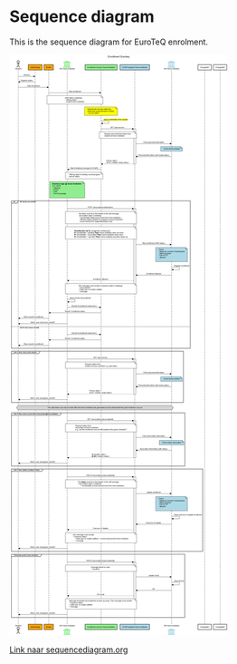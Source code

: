 # Sequence diagram

This is the sequence diagram for EuroTeQ enrolment.

![](./images/sequence-diagram-euroteq-enrolment.png)

[Link naar sequencediagram.org](https://sequencediagram.org/index.html#initialData=C4S2BsFMAIFEDsBOB7c4C2l7DgVxcJAI4BQJARssMMugA4CGioAxiI9gM5kMs2LQAysFwATLMBKNmINhxyRRuABosAFg3gBzGAGJkiTTqlNW7TTgBCKANaQB+w9sgkAZsmwMA7pE60YrgCMAJwsQgCSgtAA4ri+OOHwnKAioB7QuuAgWmrAWoiQWGTSZvJwSKgYEtAFbJAAbvYxccnQiclguGnwGVk5eQVFJbLm2NAA8uMAggAK4dBYonTIIGMAEv5tSSldIOmZ2bnk4HFuHsDevptBoRFRG5hbHal7PQf9x6cmMnIW0ADCGmcAFlIIFvqU-oCjJBQQAmEjCMQSAC0AD5FCp1DCAFzWZBeTguTGqIE6dFI8TYHEAJUgWhAySa5C6NHgiJEVOA6PxdkQOOEpgWFTQmGwJF59nRCBQouqtRADSasXiTx23QFF2YwtlVXF8CoMGQjQEksQABoZZUxTgFUqBCrWu11a8cdBVu5EOgGN1oCxzgxVqstG6ADrwFHQZCuVz2YNR8gAK0gfGg4cjyWRYzUm1Wz126TIBsIUZN5V1NpqKcVZcdCW2nV9ugAnpA0AScVMumoJLIfTBNKJoDocMgpj61NA7M20wau8BJ65wAToLhOPHMdFAz0aAmLqswxHoLwWL5ONAaHZ2SQrXKxnbay16-nutKRXrbdX7c1Vc7G69oDdAAecheBsfJkFweBRBxFs22XLw0WSAwYH+AouRABhwHPaMLx7aBMy5ICAHpQJYcCUCg0Q0TIW8PyrOpH1-BsXg8dFJlmeZFmWVYcAeGA-1Y+AcWiWAABVoGIuh7D8JJiMeHg+BAep+wmaY5mFJYVnWTZBILa9iyNMs6MrB9lSfNV-w8c01M4zSeJ0x49I1aA6SICzpMQWSsPdeBPW9X1XBQdBZ0I6ofWgHNHjzF0PDIDiNO47S+N0lj9IpSJoH4yyhJxAAxSBgHUaBPO88BfP8n1XiLQ1SyaQRMuy5yAPeI4TkgN1ARTGxoCmJTGgIzkJHi9SuOghyUqctLuiAlEGvuVKX1dGYZI8HyPQMAKAIACi8MBJ0I5sUWSH01wAShvd9TK-JinWm15ZpRBKxq03issW2LhJWrz0mQJMUxwcMpgAGUEcY-QDPNBrEI6TpETgLpIcReFAFSS2e+zkveqalrixFMrrHL9Nmkz5Ru8zmNx4ShC1HBSbGbbixKoVcOexHDLqgR5p-O6qctK6ycYinec+nFI2jWNEHjP7k1TVYWBOUR439fAiSklB8gYdB0xK1aehlgGapLY16oJizmv2PpcnyQphIAKjtyw11WM9oGXBkwgAAR5nAYqs+AHdnWAADotGDv0e3InEdf+BhGDYYBmx1769lEHW8sVcA06PGYpYMaAAGkDS8KBRB0HXg8rshq6whI8oj7rz04XAWFPThOFcXA0HxqJCYtiM0QxpK3qa+6PBxGZxkECTiIYdvkDYKqPE4YjIAAD0IRB4Cw+SYEU1HVKH8asdHqmjaM03e-Nsf4Bso-XscgSb7dBcYEvLBoHQNccHIGBVjwmAPYGDiAEP-V+fosLlUwO3BgOhDxzz8IvX0BtUz+k8EGbQh5IwFHQIaQUJZtpBlAD5BBZ5KxBVoJFZArQ-ZCTOrOcWMY4zaGgNtFBwB6Hrw4EOdIdANaGHQMRFWXlIBCNoMseA1QdaMmbk0baBRm7gBwBQkKBgtCaBAAALyXvAYiidpIAF4UBUHZrVE2XMzaU0+nfUamMR4fX9oeB2MxqHrmODOBcjIIFoGgHCNe0BA7bT4bAraYQvAGBsEwSC0F6HhgduEVwOJA44LwRcEsBjdbQXjA7MSPZ7Z2yodFG+0BRDIF8NAJmyECizniYk5JkBcGEHwTADJCCF6YUIEOHJeSkkFKin-YppTylVJgHEu2CTelVkaZAZp0AMksE0KeUuAS7a5KwJM-pvkqYlVcSAdxfooCaHPLgOgI07LD0fkTV8aJuan1FgAOUgF4HU1pqjbQAOr7UGqdBG59OZ3Gxk-bZrVgCfA6gCSONho5HmBAwNeIAv4hXgLgdAv8BC4WGL8LgOtYVFUnHw5AmttZHgzsAc8sB-hiUEDrKY7YfDZ0jJXYO1dbkOKEhlBaONRZ0gZEyAQWAKzDXvhNQFVyHpzUamy-SOJ6Y4FpQhRQJBhUnyla+DlPsxXj1lb1OliqSAc3MQCvuN8bHnOPvYrlji8JeOgZwWBMAv40PgArZEx4qycAkUSBMsscBoP3PAYMTjjzzyQa8cIQ44nfIIa2c8BpP4MGbL-aAXhAwQEZBwmpn8zz2rIMjfqh9bEXMmkCz6ZBubGqpuqitosaYoSmbVKYIaOlhtEGWyxIt-ZvkFfecmDpr5U1pL4Luo5XAvLvDgba69gCGGgP5C6ZoSYCx7ULPtVirV0kUTgYi5ZXljDhmuMtQ1sCzTNAKHMzyFHDqjKOgVu7JCUgkLNct-bRaJH8quIk6LR0ErbueSd3oQDgAAPyIxIG2L1sBQawAbuRVcSQW6-s7t3HuGr+5drvQxGswtnzcqHUo69Y76KTo3jOudEpbD2EXd2z8K7UPP1cnhrdO7x1RoPRyLMwAT0Uf5IIc97qr24VveOsgixq4QROdAYG-ZQE7gRZAGy6hurHn6jAMK4oUPVs7YPQt5rLn9xEuJSSpVl672gPvZSBazUP2LZqgyZiyzPrXUJU1iVdM2f025Cy+7zwqNCkenAEVNm0P0gsUO4dGAgCHCIMA1UlU6es6KtDNzJWWtygVPFusfrb3KhtL0Oi-mGtZalkLIKwWdUhb1FT0MuRnNcwlu5-sn0pZLY476ZUKqbR0awvaC5quwzSedDTL7GsoievFkVDXcptd+v9VMQNQbgz9duJunJ+s-MRnmg+6NxsquK90djREJVXyc9Kt9m0P1NAxfw12-7AzAcRqJkgDBKD+MK-580RWWtCV6IcAYkBmxujWd47C0Bf4IQgfreA4AZxJu9OIY8rhN4AMKQM7ZGhzw6EkYYTpx4ehtIWd0cNeEIrgK0BZYLYB0gLJ6GuFwJBxN0Ek9J3yF45MKYqywfABQ91pKNKO-HXXPZBZvm247Hb2XaasxN1VrpRIz3x82kzABvBXOjw0AF8zNPfzdtqXu2vv6QKw59tOH-YuZetLvbrpPOqm87O4Ks4Be+kC7mYp4ZIBhYh9a88Qn6LF1BzASATC+C4H7EOEn+EyeqmC90IDtWLf69s+qyb0r0vFUbYgrruWtp4wNcbzlBumxW1Be1crSm7dO9i8qi1hfxWfds52ENWe-Kdd9LtL53mLqOfF8TUb1e9PPwzwvLr7Cal2xBmDQOS2oad9zZAFGFndd1ct7XuKD7j1HbowOs7XoLtfpKtd9urCGl3ZAyJ6CYnKKM6k0jsBcm3QAFU6CiFUr7ys3nRdb8+uxHbNeG8zCmDEn+DWEklV26BXhVybTV1EHV3MzRhgH73cxF31Xs0vi-zN1smX0T302gCBwdnfgDgKUdR-gGWRyARARZ3AQWR8VtXtSDTAIAlH2nwDUwVnGgHYI4IKRSSaV51YU50QG5wC3bjIWqF8xzCdSpkRkQMSxvmTxl3HifxfxLDf2GhQONnzxkOBWLzKwhW6mhUjFhXhURQqRRTRQI0xVGDJRxR9GKgJSJXTjAHJUpWpSPHlQJEUArirhQxT2uXr302EDrUgiKk2FwhOSUMDyXUkDiz1z-37iawLwb3GC6H9EeFwkUNUmiKwNiNkKrWG1yiSOCNSNHXSMICNzQM02c0wIT2yIHW9yzRgR0E-m-l8hdXECDQUU9SNFm2AEPA4ICSjRgG2hjQqWQHjUTRgBTTACyGSHoXmS53CmEPbkrGF22XDD6KIOzWMCRnnx1wQN-wHzPgO0fU3wqNOxb131p33zsIUT-RP0AzPzAwv0v0gkZyAwYxEC3njEvXw13BWNLSGxO2uWkJ8OWkAOANAKgPAOIkgMQUV3gA1zgMsyyIOP+Lz3KLyP0nNzsRRKtVoMaNAiJB4R6A9RTF6K4MYyJCiOBPkIHj8OfhKJgG+KiLpMrWSwSP8P4BgA3WHXj2xKQKpniM0NFnGALjM2pKtzYlyMBNdBFP4yUTUIvgsTF1N0qPFNX2plBAaICAMBTUQHECHHqEwmY3olqEgGUiaDngP2QDXmbHDlyRtU2IdWaPlkVnBUjQ6OXi6J9UzThkGOGLjW9HGOTVTWmIzUjTxLp020Xz2JiJxKEkPQ40FNOI1B3xCkuPMMP1uIA3u3P1ECAA)